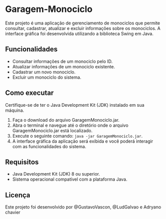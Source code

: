 # Garagem-Monociclo

Este projeto é uma aplicação de gerenciamento de monociclos que permite consultar, cadastrar, atualizar e excluir informações sobre os monociclos. A interface gráfica foi desenvolvida utilizando a biblioteca Swing em Java.

## Funcionalidades

- Consultar informações de um monociclo pelo ID.
- Atualizar informações de um monociclo existente.
- Cadastrar um novo monociclo.
- Excluir um monociclo do sistema.

## Como executar

Certifique-se de ter o Java Development Kit (JDK) instalado em sua máquina.

1. Faça o download do arquivo GaragemMonociclo.jar.
2. Abra o terminal e navegue até o diretório onde o arquivo GaragemMonociclo.jar está localizado.
3. Execute o seguinte comando: `java -jar GaragemMonociclo.jar`.
4. A interface gráfica da aplicação será exibida e você poderá interagir com as funcionalidades do sistema.

## Requisitos

- Java Development Kit (JDK) 8 ou superior.
- Sistema operacional compatível com a plataforma Java.

## Licença

Este projeto foi desenvolvido por @GustavoVascon, @LudGalvao e Adryano chavier
